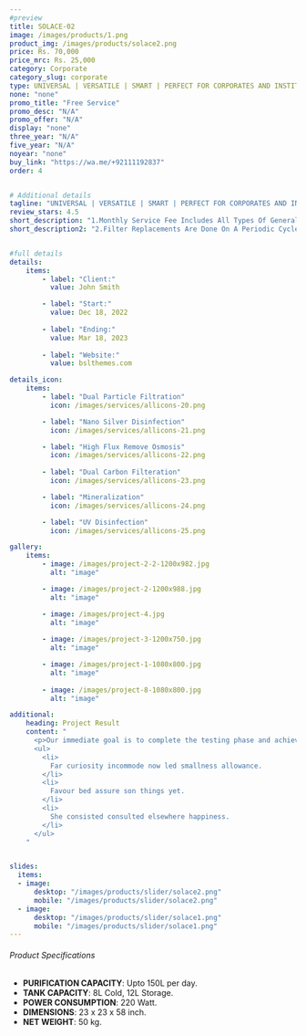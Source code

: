 ```yaml
---
#preview
title: SOLACE-02
image: /images/products/1.png
product_img: /images/products/solace2.png
price: Rs. 70,000
price_mrc: Rs. 25,000
category: Corporate
category_slug: corporate
type: UNIVERSAL | VERSATILE | SMART | PERFECT FOR CORPORATES AND INSTITUTES
none: "none"
promo_title: "Free Service"
promo_desc: "N/A"
promo_offer: "N/A"
display: "none"
three_year: "N/A"
five_year: "N/A"
noyear: "none"
buy_link: "https://wa.me/+92111192837"
order: 4


# Additional details
tagline: "UNIVERSAL | VERSATILE | SMART | PERFECT FOR CORPORATES AND INSTITUTES"
review_stars: 4.5
short_description: "1.Monthly Service Fee Includes All Types Of General Servicing And Parts Replacement."
short_description2: "2.Filter Replacements Are Done On A Periodic Cycle Of 90 Days or 3000 Liters Which Ever Comes First."


#full details
details:
    items:
        - label: "Client:"
          value: John Smith

        - label: "Start:"
          value: Dec 18, 2022
        
        - label: "Ending:"
          value: Mar 18, 2023
        
        - label: "Website:"
          value: bslthemes.com

details_icon:
    items:
        - label: "Dual Particle Filtration"
          icon: /images/services/allicons-20.png

        - label: "Nano Silver Disinfection"
          icon: /images/services/allicons-21.png

        - label: "High Flux Remove Osmosis"
          icon: /images/services/allicons-22.png
        
        - label: "Dual Carbon Filteration"
          icon: /images/services/allicons-23.png

        - label: "Mineralization"
          icon: /images/services/allicons-24.png

        - label: "UV Disinfection"
          icon: /images/services/allicons-25.png

gallery: 
    items:
        - image: /images/project-2-2-1200x982.jpg
          alt: "image"

        - image: /images/project-2-1200x988.jpg
          alt: "image"

        - image: /images/project-4.jpg
          alt: "image"
        
        - image: /images/project-3-1200x750.jpg
          alt: "image"

        - image: /images/project-1-1080x800.jpg
          alt: "image"
        
        - image: /images/project-8-1080x800.jpg
          alt: "image"

additional:
    heading: Project Result
    content: "
      <p>Our immediate goal is to complete the testing phase and achieve the certification, which will allow us to bring our product to market by the end of the year. We are actively engaging with waste to energy operators, concrete manufacturers, and the wider construction industry.</p>
      <ul>
        <li>
          Far curiosity incommode now led smallness allowance.
        </li>
        <li>
          Favour bed assure son things yet.
        </li>
        <li>
          She consisted consulted elsewhere happiness.
        </li>
      </ul>
    "


slides:
  items:
  - image:
      desktop: "/images/products/slider/solace2.png"
      mobile: "/images/products/slider/solace2.png"
  - image:
      desktop: "/images/products/slider/solace1.png"
      mobile: "/images/products/slider/solace1.png"
---
```



###### Product Specifications
- **PURIFICATION CAPACITY**: Upto 150L per day.
- **TANK CAPACITY**: 8L Cold, 12L Storage.
- **POWER CONSUMPTION**: 220 Watt.
- **DIMENSIONS**: 23 x 23 x 58 inch.
- **NET WEIGHT**: 50 kg.